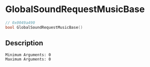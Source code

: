 # GlobalSoundRequestMusicBase
```c
// 0x0049a490
bool GlobalSoundRequestMusicBase()
```
## Description
```
Minimum Arguments: 0
Maximum Arguments: 0
```
